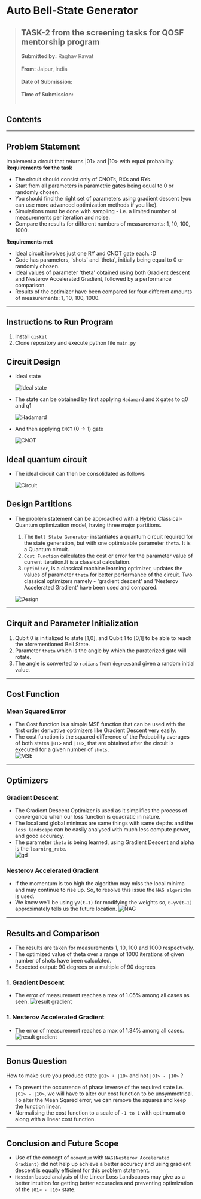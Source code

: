 # Auto Bell-State Generator


>## TASK-2 from the screening tasks for QOSF mentorship program
>**Submitted by:** Raghav Rawat<br><br>
>**From:** Jaipur, India<br><br>
>**Date of Submission:** <br><br>
>**Time of Submission:** <br><br>

## Contents

---

## Problem Statement ##
Implement a circuit that returns |01> and |10> with equal probability.  
**Requirements for the task**  
- The circuit should consist only of CNOTs, RXs and RYs. 
- Start from all parameters in parametric gates being equal to 0 or randomly chosen. 
- You should find the right set of parameters using gradient descent (you can use more advanced optimization methods if you like). 
- Simulations must be done with sampling - i.e. a limited number of measurements per iteration and noise. 
- Compare the results for different numbers of measurements: 1, 10, 100, 1000.

**Requirements met**  
- Ideal circuit involves just one RY and CNOT gate each. :D 
- Code has parameters, 'shots' and 'theta', initially being equal to 0 or randomly chosen. 
- Ideal values of parameter 'theta' obtained using both Gradient descent and Nesterov Accelerated Gradient, followed by a performance comparison.  
- Results of the optimizer have been compared for four different amounts of measurements: 1, 10, 100, 1000.

---
## Instructions to Run Program ##
1. Install `qiskit`
2. Clone repository and execute python file `main.py`

## Circuit Design ##
- Ideal state
    
    ![Ideal state](media/ideal_state.png)
- The state can be obtained by first applying `Hadamard` and `X` gates to q0 and q1
    
    ![Hadamard](media/Hadamard.png)
- And then applying `CNOT` (0 -> 1) gate
    
    ![CNOT](media/cnot.png)

## Ideal quantum circuit
- The ideal circuit can then be consolidated as follows
    
    ![Circuit](media/circuit.png)

## Design Partitions
- The problem statement can be approached with a Hybrid Classical-Quantum optimization model, having three major partitions. 
  1. The `Bell State Generator` instantiates a quantum circuit required for the state generation, but with one optimizable parameter `theta`. It is a Quantum circuit.
  2. `Cost Function` calculates the cost or error for the parameter value of current iteration.It is a classical calculation.
  3. `Optimizer`, is a classical machine learning optimizer, updates the values of parameter `theta` for better performance of the circuit. Two classical optimizers namely - 'gradient descent' and 'Nesterov Accelerated Gradient' have been used and compared.

    ![Design](media/design.png)
  
---
## Cirquit and Parameter Initialization ##
1. Qubit 0 is initialized to state [1,0], and Qubit 1 to [0,1] to be able to reach the aforementioned Bell State.
2. Parameter `theta` which is the angle by which the paraterized gate will rotate.
3. The angle is converted to `radians` from `degrees`and given a random initial value.
---
## Cost Function ##
### Mean Squared Error 
- The Cost function is a simple MSE function that can be used with the first order derivative optimizers like Gradient Descent very easily.
- The cost function is the squared difference of the Probability averages of both states `|01>` and `|10>`, that are obtained after the circuit is executed for a given number of `shots`.   
![MSE](media/costfn.png)
---
## Optimizers ##
### Gradient Descent
- The Gradient Descent Optimizer is used as it simplifies the process of convergence when our loss function is quadratic in nature.
- The local and global minimas are same things with same depths and the `loss landscape` can be easily analysed with much less compute power, and good accuracy.
- The parameter `theta` is being learned, using Gradient Descent and alpha is the `learning_rate`.  
![gd](media/GDstep.png)

### Nesterov Accelerated Gradient

- If the momentum is too high the algorithm may miss the local minima and may continue to rise up. So, to resolve this issue the `NAG algorithm` is used.
- We know we’ll be using `γV(t−1)` for modifying the weights so, `θ−γV(t−1)` approximately tells us the future location. 
![NAG](media/NAGstep.png)
---
## Results and Comparison ##
- The results are taken for measurements 1, 10, 100 and 1000 respectively.
- The optimized value of theta over a range of 1000 iterations of given number of shots have been calculated.
- Expected output: 90 degrees or a multiple of 90 degrees 

### 1. Gradient Descent
- The error of measurement reaches a max of 1.05% among all cases as seen.
![result gradient](media/gd_output.png)

### 1. Nesterov Accelerated Gradient
- The error of measurement reaches a max of 1.34% among all cases.
![result gradient](media/nag_output.png)
---
## Bonus Question ##
How to make sure you produce state `|01> + |10>` and not `|01> - |10>` ?

- To prevent the occurrence of phase inverse of the required state i.e. `|01> - |10>`, we will have to alter our cost function to be unsymmetrical. To alter the Mean Sqared error, we can remove the squares and keep the function linear.
- Normalising the cost function to a scale of `-1 to 1` with optimum at `0` along with a linear cost function.
---
## Conclusion and Future Scope ##
- Use of the concept of `momentum` with `NAG(Nesterov Accelerated Gradient)` did not help up achieve a better accuracy and using gradient descent is equally efficient for this problem statement.
- `Hessian` based analysis of the Linear Loss Landscapes may give us a better intuition for getting better accuracies and preventing optimization of the `|01> - |10>` state.







